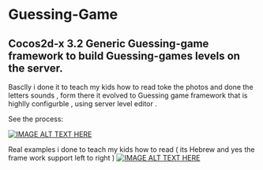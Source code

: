 Guessing-Game
=============

Cocos2d-x 3.2 Generic Guessing-game framework to build Guessing-games levels on the server. 
-----------

Basclly i done it to teach my kids how to read toke the photos and done the letters sounds , form there it evolved to 
Guessing game framework that is highlly configurble , using server level editor . 



See the process:  

[![IMAGE ALT TEXT HERE](http://img.youtube.com/vi/q7ug28teVQc/0.jpg)](https://www.youtube.com/watch?v=q7ug28teVQc)


Real examples i done to teach my kids how to read ( its Hebrew and yes the frame work support left to right ) 
[![IMAGE ALT TEXT HERE](http://img.youtube.com/vi/VRzrtjdvui4/0.jpg)](https://www.youtube.com/watch?v=VRzrtjdvui4)

